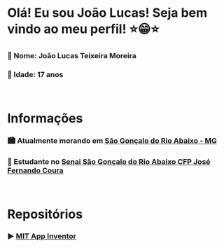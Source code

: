 # Olá! Eu sou João Lucas! Seja bem vindo ao meu perfil! :star::grin::star: 

### :bust_in_silhouette: Nome: João Lucas Teixeira Moreira
### :bust_in_silhouette: Idade: 17 anos

<br>

# Informações
### :cityscape: Atualmente morando em [São Gonçalo do Rio Abaixo - MG](https://goo.gl/maps/EuYBAs4jLspRrbYNA)
### :book: Estudante no [Senai São Gonçalo do Rio Abaixo CFP José Fernando Coura](https://goo.gl/maps/r7xcXAuoZVSwBhbV9)

<br>

# Repositórios

### :arrow_forward: [MIT App Inventor](https://github.com/JLTM2022/MEUS_PROJETOS_NO_APP_INVENTOR)
